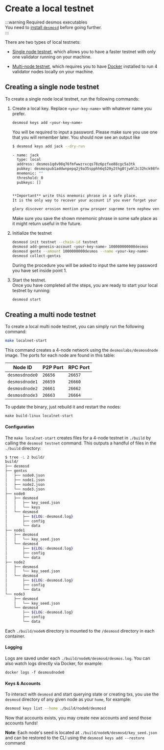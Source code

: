 # Create a local testnet
:::warning Required desmos executables  
You need to [install `desmosd`](../install.md) before going further.  
:::

There are two types of local testnets:

- [Single node testnet](#creating-a-single-node-testnet), which allows you to have a faster testnet with only one validator running on your machine. 

- [Multi-node testnet](#creating-a-multi-node-testnet), which requires you to have [Docker](https://docker.io) installed to run 4 validator nodes locally on your machine. 

## Creating a single node testnet
To create a single node local testnet, run the following commands:

1. Create a local key. Replace `<your-key-name>` with whatever name you prefer.
   ```bash 
   desmosd keys add <your-key-name>
   ```

   You will be required to input a password. Please make sure you use one that you will remember later. You should now
   see an output like

   ```bash
   $ desmosd keys add jack --dry-run
   
   - name: jack
     type: local
     address: desmos1qdv08q76fmfwwzrxcqs78z6pzfxe88cgc5a3tk
     pubkey: desmospub1addwnpepq2j9a35spphh6q529y2thg8tjw9l2c32hck98fnmu99sxpw9a9aegugm6xs
     mnemonic: ""
     threshold: 0
     pubkeys: []
   
   
   **Important** write this mnemonic phrase in a safe place.
   It is the only way to recover your account if you ever forget your password.
   
   glory discover erosion mention grow prosper supreme term nephew venue pear eternal budget rely outdoor lobster strong sign space make soccer medal tuition patrol
   ```
   
   Make sure you save the shown mnemonic phrase in some safe place as it might return useful in the future. 
   
2. Initialize the testnet
   ```bash
   desmosd init testnet --chain-id testnet
   desmosd add-genesis-account <your-key-name> 100000000000desmos
   desmosd gentx --amount 1000000000desmos --name <your-key-name>
   desmosd collect-gentxs
   ``` 
   
   During the procedure you will be asked to input the same key password you have set inside point 1. 
   
3. Start the testnet.  
   Once you have completed all the steps, you are ready to start your local testnet by running: 
   ```bash
   desmosd start
   ```



## Creating a multi node testnet 
To create a local multi node testnet, you can simply run the following command: 

```bash
make localnet-start
```

This command creates a 4-node network using the `desmoslabs/desmosdnode` image.
The ports for each node are found in this table:

| Node ID | P2P Port | RPC Port |
| --------|-------|------|
| `desmosdnode0` | `26656` | `26657` |
| `desmosdnode1` | `26659` | `26660` |
| `desmosdnode2` | `26661` | `26662` |
| `desmosdnode3` | `26663` | `26664` |

To update the binary, just rebuild it and restart the nodes:

```
make build-linux localnet-start
```

#### Configuration

The `make localnet-start` creates files for a 4-node testnet in `./build` by
calling the `desmosd testnet` command. This outputs a handful of files in the
`./build` directory:

```bash
$ tree -L 2 build/
build/
├── desmosd
├── gentxs
│   ├── node0.json
│   ├── node1.json
│   ├── node2.json
│   └── node3.json
├── node0
│   ├── desmosd
│   │   ├── key_seed.json
│   │   └── keys
│   └── desmosd
│       ├── ${LOG:-desmosd.log}
│       ├── config
│       └── data
├── node1
│   ├── desmosd
│   │   └── key_seed.json
│   └── desmosd
│       ├── ${LOG:-desmosd.log}
│       ├── config
│       └── data
├── node2
│   ├── desmosd
│   │   └── key_seed.json
│   └── desmosd
│       ├── ${LOG:-desmosd.log}
│       ├── config
│       └── data
└── node3
    ├── desmosd
    │   └── key_seed.json
    └── desmosd
        ├── ${LOG:-desmosd.log}
        ├── config
        └── data
```

Each `./build/nodeN` directory is mounted to the `/desmosd` directory in each container.

#### Logging
Logs are saved under each `./build/nodeN/desmosd/desmos.log`. You can also watch logs
directly via Docker, for example:

```
docker logs -f desmosdnode0
```

#### Keys & Accounts

To interact with `desmosd` and start querying state or creating txs, you use the
`desmosd` directory of any given node as your `home`, for example:

```bash
desmosd keys list --home ./build/node0/desmosd
```

Now that accounts exists, you may create new accounts and send those accounts funds!

**Note**: Each node's seed is located at `./build/nodeN/desmosd/key_seed.json` and can be restored to the CLI using
the `desmosd keys add --restore` command
